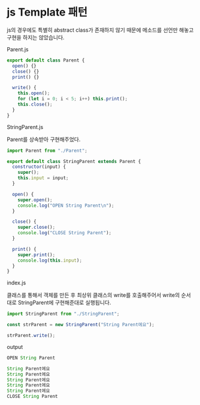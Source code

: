# js Template 패턴

js의 경우에도 특별히 abstract class가 존재하지 않기 때문에 메소드를 선언만 해놓고 구현을 하지는 않았습니다.

Parent.js

```javascript
export default class Parent {
  open() {}
  close() {}
  print() {}

  write() {
    this.open();
    for (let i = 0; i < 5; i++) this.print();
    this.close();
  }
}
```

StringParent.js

Parent를 상속받아 구현해주었다.

```js
import Parent from "./Parent";

export default class StringParent extends Parent {
  constructor(input) {
    super();
    this.input = input;
  }

  open() {
    super.open();
    console.log("OPEN String Parent\n");
  }

  close() {
    super.close();
    console.log("CLOSE String Parent");
  }

  print() {
    super.print();
    console.log(this.input);
  }
}
```

index.js

클래스를 통해서 객체를 만든 후 최상위 클래스의 write를 호출해주어서 write의 순서대로 StringParent에 구현해준대로 실행됩니다.

```js
import StringParent from "./StringParent";

const strParent = new StringParent("String Parent에요");

strParent.write();
```

output

```js
OPEN String Parent

String Parent에요
String Parent에요
String Parent에요
String Parent에요
String Parent에요
CLOSE String Parent
```